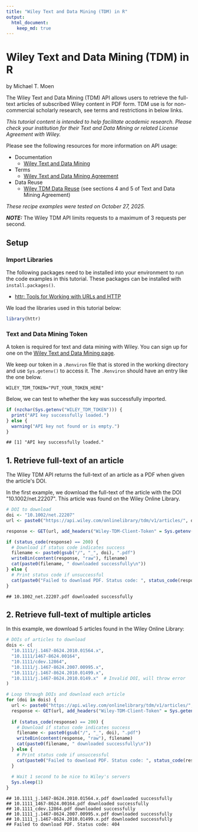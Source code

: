 ```yaml
---
title: "Wiley Text and Data Mining (TDM) in R"
output: 
  html_document:
    keep_md: true
---
```


# Wiley Text and Data Mining (TDM) in R

by Michael T. Moen

The Wiley Text and Data Mining (TDM) API allows users to retrieve the full-text articles of subscribed Wiley content in PDF form. TDM use is for non-commercial scholarly research, see terms and restrictions in below links.

*This tutorial content is intended to help facilitate academic research. Please check your institution for their Text and Data Mining or related License Agreement with Wiley.*

Please see the following resources for more information on API usage:

- Documentation
    - <a href="https://onlinelibrary.wiley.com/library-info/resources/text-and-datamining" target="_blank">Wiley Text and Data Mining</a>
- Terms
    - <a href="https://onlinelibrary.wiley.com/library-info/resources/text-and-datamining#accordionHeader-3" target="_blank">Wiley Text and Data Mining Agreement</a>
- Data Reuse
    - <a href="https://onlinelibrary.wiley.com/library-info/resources/text-and-datamining#accordionHeader-3" target="_blank">Wiley TDM Data Reuse</a> (see sections 4 and 5 of Text and Data Mining Agreement)

*These recipe examples were tested on October 27, 2025.*

**_NOTE:_** The Wiley TDM API limits requests to a maximum of 3 requests per second.

## Setup

### Import Libraries

The following packages need to be installed into your environment to run the code examples in this tutorial. These packages can be installed with `install.packages()`.

- <a href="https://cran.r-project.org/web/packages/httr/index.html" target="_blank">httr: Tools for Working with URLs and HTTP</a>

We load the libraries used in this tutorial below:


``` r
library(httr)
```

### Text and Data Mining Token

A token is required for text and data mining with Wiley. You can sign up for one on the <a href="https://onlinelibrary.wiley.com/library-info/resources/text-and-datamining#accordionHeader-2" target="_blank">Wiley Text and Data Mining page</a>.

We keep our token in a `.Renviron` file that is stored in the working directory and use `Sys.getenv()` to access it. The `.Renviron` should have an entry like the one below.

```text
WILEY_TDM_TOKEN="PUT_YOUR_TOKEN_HERE"
```

Below, we can test to whether the key was successfully imported.


``` r
if (nzchar(Sys.getenv("WILEY_TDM_TOKEN"))) {
  print("API key successfully loaded.")
} else {
  warning("API key not found or is empty.")
}
```

```
## [1] "API key successfully loaded."
```

## 1. Retrieve full-text of an article

The Wiley TDM API returns the full-text of an article as a PDF when given the article's DOI.

In the first example, we download the full-text of the article with the DOI "10.1002/net.22207". This article was found on the Wiley Online Library.


``` r
# DOI to download
doi <- "10.1002/net.22207"
url <- paste0("https://api.wiley.com/onlinelibrary/tdm/v1/articles/", doi)

response <- GET(url, add_headers("Wiley-TDM-Client-Token" = Sys.getenv("WILEY_TDM_TOKEN")))

if (status_code(response) == 200) {
  # Download if status code indicates success
  filename <- paste0(gsub("/", "_", doi), ".pdf")
  writeBin(content(response, "raw"), filename)
  cat(paste0(filename, " downloaded successfully\n"))
} else {
  # Print status code if unsuccessful
  cat(paste0("Failed to download PDF. Status code: ", status_code(response), "\n"))
}
```

```
## 10.1002_net.22207.pdf downloaded successfully
```

## 2. Retrieve full-text of multiple articles

In this example, we download 5 articles found in the Wiley Online Library:


``` r
# DOIs of articles to download
dois <- c(
  "10.1111/j.1467-8624.2010.01564.x",
  "10.1111/1467-8624.00164",
  "10.1111/cdev.12864",
  "10.1111/j.1467-8624.2007.00995.x",
  "10.1111/j.1467-8624.2010.01499.x",
  "10.1111/j.1467-8624.2010.0149.x"  # Invalid DOI, will throw error
)

# Loop through DOIs and download each article
for (doi in dois) {
  url <- paste0("https://api.wiley.com/onlinelibrary/tdm/v1/articles/", doi)
  response <- GET(url, add_headers("Wiley-TDM-Client-Token" = Sys.getenv("WILEY_TDM_TOKEN")))
  
  if (status_code(response) == 200) {
    # Download if status code indicates success
    filename <- paste0(gsub("/", "_", doi), ".pdf")
    writeBin(content(response, "raw"), filename)
    cat(paste0(filename, " downloaded successfully\n"))
  } else {
    # Print status code if unsuccessful
    cat(paste0("Failed to download PDF. Status code: ", status_code(response), "\n"))
  }
  
  # Wait 1 second to be nice to Wiley's servers
  Sys.sleep(1)
}
```

```
## 10.1111_j.1467-8624.2010.01564.x.pdf downloaded successfully
## 10.1111_1467-8624.00164.pdf downloaded successfully
## 10.1111_cdev.12864.pdf downloaded successfully
## 10.1111_j.1467-8624.2007.00995.x.pdf downloaded successfully
## 10.1111_j.1467-8624.2010.01499.x.pdf downloaded successfully
## Failed to download PDF. Status code: 404
```
